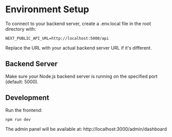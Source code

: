 # Environment Setup

To connect to your backend server, create a .env.local file in the root directory with:

```
NEXT_PUBLIC_API_URL=http://localhost:5000/api
```

Replace the URL with your actual backend server URL if it's different.

## Backend Server
Make sure your Node.js backend server is running on the specified port (default: 5000).

## Development
Run the frontend:
```
npm run dev
```

The admin panel will be available at: http://localhost:3000/admin/dashboard
